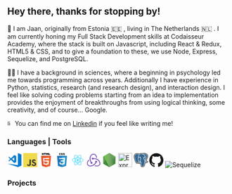 
## Hey there, thanks for stopping by! ##


🥏 I am Jaan, originally from Estonia 🇪🇪 , living in The Netherlands 🇳🇱 . I am currently honing my Full Stack Development skills at Codaisseur Academy, where the stack is built on Javascript, including React & Redux, HTML5 & CSS, and to give a foundation to these, we use Node, Express, Sequelize, and PostgreSQL.

👨‍🔬 I have a background in sciences, where a beginning in psychology led me towards programming across years. Additionally I have experience in Python, statistics, research (and research design), and interaction design. I feel like solving coding problems starting from an idea to implementation provides the enjoyment of breakthroughs from using logical thinking, some creativity, and of course... Google.

<img height="13" width="13" title="linkedin" src="https://cdn.icon-icons.com/icons2/2429/PNG/512/linkedin_logo_icon_147268.png" /> You can find me on [Linkedin](https://www.linkedin.com/in/jaan-kuusaru-0803971ba/) if you feel like writing me!



### Languages | Tools ### 

<img height="32" width="32" title="visual studio code" src="https://raw.githubusercontent.com/github/explore/80688e429a7d4ef2fca1e82350fe8e3517d3494d/topics/visual-studio-code/visual-studio-code.png" /> <img height="32" width="32" title="javascript" src="https://raw.githubusercontent.com/github/explore/80688e429a7d4ef2fca1e82350fe8e3517d3494d/topics/javascript/javascript.png" />
<img height="32" width="32" title="html" src="https://raw.githubusercontent.com/github/explore/80688e429a7d4ef2fca1e82350fe8e3517d3494d/topics/html/html.png" />
<img height="32" width="32" title="css" src="https://raw.githubusercontent.com/github/explore/80688e429a7d4ef2fca1e82350fe8e3517d3494d/topics/css/css.png" />
<img height="32" width="32" title="react" src="https://raw.githubusercontent.com/github/explore/80688e429a7d4ef2fca1e82350fe8e3517d3494d/topics/react/react.png" />
<img height="32" width="32" title="redux" src="https://raw.githubusercontent.com/github/explore/80688e429a7d4ef2fca1e82350fe8e3517d3494d/topics/redux/redux.png" />
<img height="32" width="32" title="nodejs" src="https://raw.githubusercontent.com/github/explore/80688e429a7d4ef2fca1e82350fe8e3517d3494d/topics/nodejs/nodejs.png" />
<img height="32" width="32" title="Express" src="https://avatars1.githubusercontent.com/u/5658226?s=200&amp;v=4" />
<img height="32" width="32" title="postgresql" src="https://raw.githubusercontent.com/github/explore/80688e429a7d4ef2fca1e82350fe8e3517d3494d/topics/postgresql/postgresql.png" /> <img height="32" width="32" title="github" src="https://raw.githubusercontent.com/github/explore/78df643247d429f6cc873026c0622819ad797942/topics/github/github.png" />
<img height="32" widht="32" title="Sequelize" src="https://avatars1.githubusercontent.com/u/3591786?s=200&amp;v=4" />


### Projects ###


